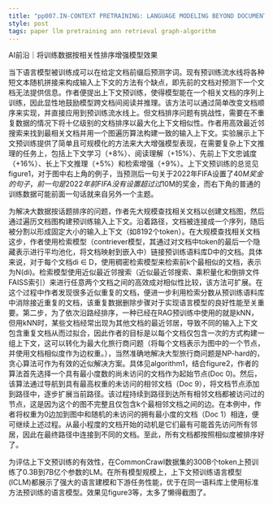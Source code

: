 ```yaml
---
title: "pp007.IN-CONTEXT PRETRAINING: LANGUAGE MODELING BEYOND DOCUMENT BOUNDARIES"
style: post
tags: paper llm pretraining ann retrieval graph-algorithm
---
```


AI前沿｜将训练数据按相关性排序增强模型效果

当下语言模型被训练成可以在给定文档前缀后预测字词。现有预训练流水线将各种短文本随机拼接来构成输入上下文的方法有个缺点，即先前的文档对预测下一个文档无法提供信息。作者便提出上下文预训练，使得模型能在一个相关文档的序列上训练，因此显性地鼓励模型跨文档间阅读并推理。该方法可以通过简单改变文档顺序来实现，并直接应用到预训练流水线上。但文档排序问题有挑战性，需要在不重复数据的情况下将十亿级别的文档排序以最大化上下文相似性。作者用高效最近邻搜索来找到最相关文档并用一个图遍历算法构建一致的输入上下文。实验展示上下文预训练提供了简单且可规模化的方法来大大增强模型表现，在需要复杂上下文推理的任务上，包括上下文学习（+8%）、阅读理解（+15%）、先前上下文忠诚度（+16%）、长上下文推理（+5%）和检索增强（+9%）。上下文预训练的总览见figure1，对于图中右上角的例子，当预测后一句关于2022年FIFA设置了$40M奖金的句子，前一句是2022年前FIFA没有设置超过过$10M的奖金，而右下角的普通的训练数据可能前面一句话就来自另外一个主题。

为解决大数据按话题排序的问题，作者先大规模查找相关文档以创建文档图，然后通过遍历文档图构建预训练输入上下文。沿着路径，文档被连接成一个序列，随后被分割以形成固定大小的输入上下文（如8192个token）。在大规模查找相关文档这步，作者使用检索模型（contriever模型，其通过对文档中token的最后一个隐藏表示进行平均池化，将文档映射到嵌入中）链接预训练语料库D中的文档。具体来说，对于每个文档di ∈ D，使用稠密检索模型来检索前k个最相似的文档，表示为N(di)。检索模型使用近似最近邻搜索（近似最近邻搜索、乘积量化和倒排文件FAISS索引）来进行任意两个文档之间的高效成对相似性比较，该方法可扩展。在这个过程中作者发现很多近似重复的文档，便进一步利用检索分数从预训练语料库中消除接近重复的文档，该重复数据删除步骤对于实现语言模型的良好性能至关重要。第二步，为了依次沿路经排序，一种已经在RAG预训练中使用的就是kNN，但用kNN时，某些文档经常出现为其他文档的最近邻居，导致不同的输入上下文包含重复文档从而过拟合，因此作者的目标是以每个文档仅包含一次的方式构建一组上下文，这可以转化为最大化旅行商问题（将每个文档表示为图中的一个节点，并使用文档相似度作为边权重。），当然准确地解决大型旅行商问题是NP-hard的，贪心算法可作为有效的近似解决方案。具体见algorithm1，结合figure2，作者的算法首先选择一个具有最小度数的尚未访问的文档作为起始节点(Doc 0)。然后，该算法通过导航到具有最高权重的未访问的相邻文档（Doc 9），将文档节点添加到路径中，逐步扩展当前路径。该过程持续到路径到达所有相邻文档都被访问过的节点，这是因为这个的图不完整且仅包含k个最相邻文档之间的边。在本例中，作者将权重为0边加到图中和随机的未访问的拥有最小度的文档（Doc 1）相连，便可继续上述过程。从最小程度的文档开始的动机是它们最有可能首先访问所有邻居，因此在最终路径中连接到不同的文档。至此，所有文档都按照相似度被排序好了。

为评估上下文预训练的有效性，在CommonCrawl数据集的300B个token上预训练了0.3B到7B亿个参数的LM。在所有模型规模上，上下文预训练语言模型(ICLM)都展示了强大的语言建模和下游任务性能，优于在同一语料库上使用标准方法预训练的语言模型。效果见figure3等，太多了懒得截图了。
